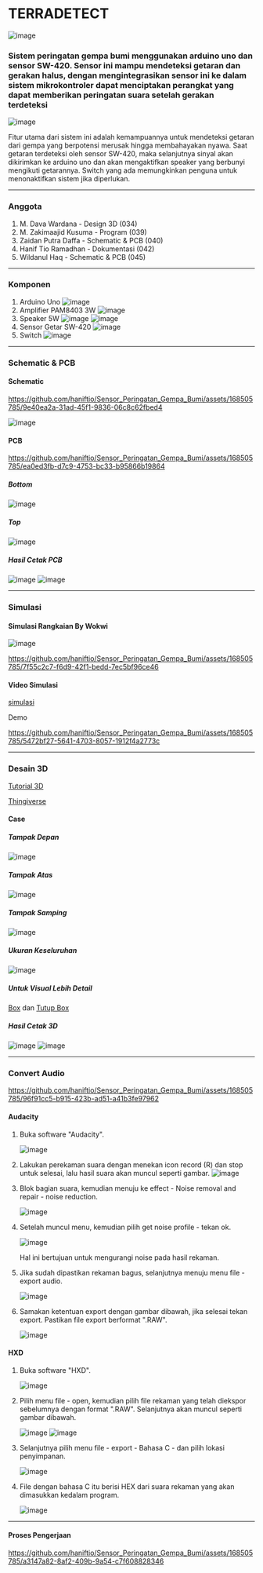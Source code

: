 # TERRADETECT

![image](https://github.com/haniftio/Sensor_Peringatan_Gempa_Bumi/blob/main/Image/Banner%20Baru%20Project%20Akhir%20Mikrokontroler%20(1).png)
### Sistem peringatan gempa bumi menggunakan arduino uno dan sensor SW-420. Sensor ini mampu mendeteksi getaran dan gerakan halus, dengan mengintegrasikan sensor ini ke dalam sistem mikrokontroler dapat menciptakan perangkat yang dapat memberikan peringatan suara setelah gerakan terdeteksi 

![image](https://github.com/haniftio/Sensor_Peringatan_Gempa_Bumi/blob/main/Image/Blok%20Diagram%20New.png)

Fitur utama dari sistem ini adalah kemampuannya untuk mendeteksi getaran dari gempa yang berpotensi merusak hingga membahayakan nyawa. Saat getaran terdeteksi oleh sensor SW-420, maka selanjutnya sinyal akan dikirimkan ke arduino uno dan akan mengaktifkan speaker yang berbunyi mengikuti getarannya. Switch yang ada memungkinkan penguna untuk menonaktifkan sistem jika diperlukan.

---

### Anggota
1. M. Dava Wardana - Design 3D (034)
2. M. Zakimaajid Kusuma - Program (039)
3. Zaidan Putra Daffa - Schematic & PCB (040)
4. Hanif Tio Ramadhan - Dokumentasi (042)
5. Wildanul Haq - Schematic & PCB (045)
   
---

### Komponen 
1. Arduino Uno
![image](https://github.com/haniftio/Sensor_Peringatan_Gempa_Bumi/blob/main/Dokumentasi/Komponen/Arduino%20Uno.jpeg)
2. Amplifier PAM8403 3W
![image](https://github.com/haniftio/Sensor_Peringatan_Gempa_Bumi/blob/main/Dokumentasi/Komponen/Modul%20Pam%208403%20Amplifier.jpeg?raw=true)
3. Speaker 5W
![image](https://github.com/haniftio/Sensor_Peringatan_Gempa_Bumi/blob/main/Dokumentasi/Komponen/Speaker.jpeg?raw=true)
![image](https://github.com/haniftio/Sensor_Peringatan_Gempa_Bumi/blob/main/Dokumentasi/Komponen/Spesifikasi%20Speaker.jpeg?raw=true)
4. Sensor Getar SW-420
![image](https://github.com/haniftio/Sensor_Peringatan_Gempa_Bumi/blob/main/Dokumentasi/Komponen/Sensor%20SW-420.jpeg?raw=true)   
5. Switch
![image](https://github.com/haniftio/Sensor_Peringatan_Gempa_Bumi/blob/main/Dokumentasi/Komponen/Switch.jpeg)

---

### Schematic & PCB
#### Schematic 

https://github.com/haniftio/Sensor_Peringatan_Gempa_Bumi/assets/168505785/9e40ea2a-31ad-45f1-9836-06c8c62fbed4

![image](https://github.com/haniftio/Sensor_Peringatan_Gempa_Bumi/blob/main/Schematic/Schematic%20Final.PNG)

#### PCB

https://github.com/haniftio/Sensor_Peringatan_Gempa_Bumi/assets/168505785/ea0ed3fb-d7c9-4753-bc33-b95866b19864

##### Bottom
![image](https://github.com/haniftio/Sensor_Peringatan_Gempa_Bumi/blob/main/Schematic/Botton%20final.png)
##### Top
![image](https://github.com/haniftio/Sensor_Peringatan_Gempa_Bumi/blob/main/Schematic/top%20final.png)

##### Hasil Cetak PCB
![image](https://github.com/haniftio/Sensor_Peringatan_Gempa_Bumi/blob/main/Dokumentasi/Komponen/PCB%20Bagian%20Atas.jpeg)
![image](https://github.com/haniftio/Sensor_Peringatan_Gempa_Bumi/blob/main/Dokumentasi/Komponen/PCB%20Bagian%20Bawah.jpeg)

---

### Simulasi
#### Simulasi Rangkaian By Wokwi
![image](https://github.com/haniftio/Sensor_Peringatan_Gempa_Bumi/blob/main/Video%20Simulasi/Simulasi%20Rangkaian.jpeg?raw=true)

https://github.com/haniftio/Sensor_Peringatan_Gempa_Bumi/assets/168505785/7f55c2c7-f6d9-42f1-bedd-7ec5bf96ce46

#### Video Simulasi

[simulasi](https://youtu.be/qTaaildXK70)

Demo


https://github.com/haniftio/Sensor_Peringatan_Gempa_Bumi/assets/168505785/5472bf27-5641-4703-8057-1912f4a2773c



---

### Desain 3D
[Tutorial 3D](https://youtu.be/_sKo3YDpDic)

[Thingiverse](https://www.thingiverse.com/thing:6647639)
#### Case
##### Tampak Depan
![image](https://github.com/haniftio/Sensor_Peringatan_Gempa_Bumi/blob/main/Desain%20Projek/Gambar1.jpeg)
##### Tampak Atas
![image](https://github.com/haniftio/Sensor_Peringatan_Gempa_Bumi/blob/main/Desain%20Projek/Gambar2.jpeg)
##### Tampak Samping
![image](https://github.com/haniftio/Sensor_Peringatan_Gempa_Bumi/blob/main/Desain%20Projek/Gambar3.jpeg)
##### Ukuran Keseluruhan
![image](https://github.com/haniftio/Sensor_Peringatan_Gempa_Bumi/blob/main/Desain%20Projek/Gambar4.jpeg)
##### Untuk Visual Lebih Detail
[Box](https://github.com/haniftio/Sensor_Peringatan_Gempa_Bumi/blob/main/Desain%20Projek/Box.stl)
dan
[Tutup Box](https://github.com/haniftio/Sensor_Peringatan_Gempa_Bumi/blob/main/Desain%20Projek/Tutup.stl)

##### Hasil Cetak 3D
![image](https://github.com/haniftio/Sensor_Peringatan_Gempa_Bumi/blob/main/Desain%20Projek/Hasil%20Cetak.jpeg)
![image](https://github.com/haniftio/Sensor_Peringatan_Gempa_Bumi/blob/main/Desain%20Projek/Hasil%20Cetak%202.jpeg)

---

### Convert Audio

https://github.com/haniftio/Sensor_Peringatan_Gempa_Bumi/assets/168505785/96f91cc5-b915-423b-ad51-a41b3fe97962

#### Audacity
1. Buka software "Audacity".

   ![image](https://github.com/haniftio/Sensor_Peringatan_Gempa_Bumi/blob/main/Dokumentasi/Audio%20convert/audacity%20icon.PNG)

2. Lakukan perekaman suara dengan menekan icon record (R) dan stop untuk selesai, lalu hasil suara akan muncul seperti gambar.
   ![image](https://github.com/haniftio/Sensor_Peringatan_Gempa_Bumi/blob/main/Dokumentasi/Audio%20convert/1.PNG)
3. Blok bagian suara, kemudian menuju ke effect - Noise removal and repair - noise reduction.

   ![image](https://github.com/haniftio/Sensor_Peringatan_Gempa_Bumi/blob/main/Dokumentasi/Audio%20convert/2.png)
   
4. Setelah muncul menu, kemudian pilih get noise profile - tekan ok.

   ![image](https://github.com/haniftio/Sensor_Peringatan_Gempa_Bumi/blob/main/Dokumentasi/Audio%20convert/3.png)
   
   Hal ini bertujuan untuk mengurangi noise pada hasil rekaman.
5. Jika sudah dipastikan rekaman bagus, selanjutnya menuju menu file - export audio.

   ![image](https://github.com/haniftio/Sensor_Peringatan_Gempa_Bumi/blob/main/Dokumentasi/Audio%20convert/4.png)

6. Samakan ketentuan export dengan gambar dibawah, jika selesai tekan export. Pastikan file export berformat ".RAW".
   
   ![image](https://github.com/haniftio/Sensor_Peringatan_Gempa_Bumi/blob/main/Dokumentasi/Audio%20convert/5.png)
#### HXD
1. Buka software "HXD".
   
   ![image](https://github.com/haniftio/Sensor_Peringatan_Gempa_Bumi/blob/main/Dokumentasi/Audio%20convert/Hxd%20icon.PNG)
   
2. Pilih menu file - open, kemudian pilih file rekaman yang telah diekspor sebelumnya dengan format ".RAW". Selanjutnya akan muncul seperti gambar dibawah.

   ![image](https://github.com/haniftio/Sensor_Peringatan_Gempa_Bumi/blob/main/Dokumentasi/Audio%20convert/Hxd-2.png)
   ![image](https://github.com/haniftio/Sensor_Peringatan_Gempa_Bumi/blob/main/Dokumentasi/Audio%20convert/Hxd-2%20juga.png)
   
3. Selanjutnya pilih menu file - export - Bahasa C - dan pilih lokasi penyimpanan.

   ![image](https://github.com/haniftio/Sensor_Peringatan_Gempa_Bumi/blob/main/Dokumentasi/Audio%20convert/Hxd-3.png)

4. File dengan bahasa C itu berisi HEX dari suara rekaman yang akan dimasukkan kedalam program.
   
   ![image](https://github.com/haniftio/Sensor_Peringatan_Gempa_Bumi/blob/main/Dokumentasi/Audio%20convert/Hex%20di%20Visual%20studio.png)

---

#### Proses Pengerjaan

https://github.com/haniftio/Sensor_Peringatan_Gempa_Bumi/assets/168505785/a3147a82-8af2-409b-9a54-c7f608828346




